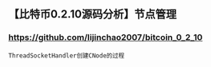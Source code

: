 ## 【比特币0.2.10源码分析】节点管理
### https://github.com/lijinchao2007/bitcoin_0_2_10

    ThreadSocketHandler创建CNode的过程
